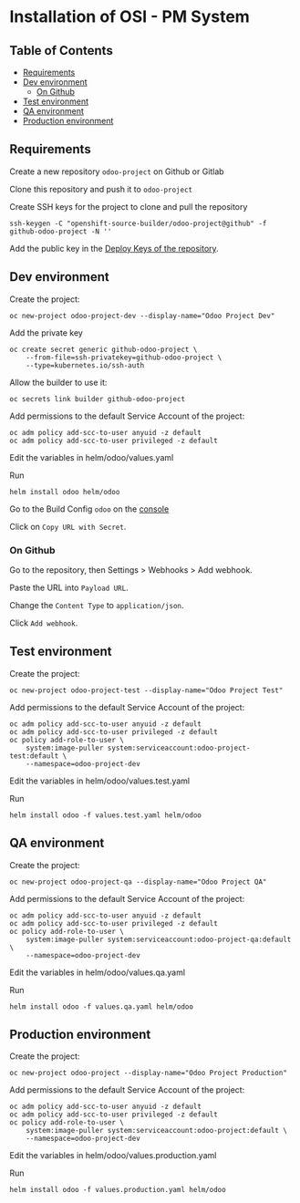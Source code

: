 # Installation of OSI - PM System

## Table of Contents
* [Requirements](#Requirements)
* [Dev environment](#Dev-environment)
  * [On Github](#On-Github)
* [Test environment](#Test-environment)
* [QA environment](#QA-environment)
* [Production environment](#Production-environment)


## Requirements

Create a new repository `odoo-project` on Github or Gitlab

Clone this repository and push it to `odoo-project`

Create SSH keys for the project to clone and pull the repository
```shell script
ssh-keygen -C "openshift-source-builder/odoo-project@github" -f github-odoo-project -N ''
```
Add the public key in the [Deploy Keys of the repository](https://github.com).

## Dev environment

Create the project:
```shell script
oc new-project odoo-project-dev --display-name="Odoo Project Dev"
```
Add the private key
```shell script
oc create secret generic github-odoo-project \
    --from-file=ssh-privatekey=github-odoo-project \
    --type=kubernetes.io/ssh-auth
```
Allow the builder to use it:
```shell script
oc secrets link builder github-odoo-project
```
Add permissions to the default Service Account of the project:
```shell script
oc adm policy add-scc-to-user anyuid -z default
oc adm policy add-scc-to-user privileged -z default
```
Edit the variables in helm/odoo/values.yaml

Run
```shell script
helm install odoo helm/odoo
```
Go to the Build Config `odoo` on the [console](https://console-openshift-console.apps.example.com)

Click on `Copy URL with Secret`.

### On Github

Go to the repository, then Settings > Webhooks > Add webhook.

Paste the URL into `Payload URL`.

Change the `Content Type` to `application/json`.

Click `Add webhook`.

## Test environment

Create the project:
```shell script
oc new-project odoo-project-test --display-name="Odoo Project Test"
```
Add permissions to the default Service Account of the project:
```shell script
oc adm policy add-scc-to-user anyuid -z default
oc adm policy add-scc-to-user privileged -z default
oc policy add-role-to-user \
    system:image-puller system:serviceaccount:odoo-project-test:default \
    --namespace=odoo-project-dev
```
Edit the variables in helm/odoo/values.test.yaml

Run
```shell script
helm install odoo -f values.test.yaml helm/odoo
```

## QA environment

Create the project:
```shell script
oc new-project odoo-project-qa --display-name="Odoo Project QA"
```
Add permissions to the default Service Account of the project:
```shell script
oc adm policy add-scc-to-user anyuid -z default
oc adm policy add-scc-to-user privileged -z default
oc policy add-role-to-user \
    system:image-puller system:serviceaccount:odoo-project-qa:default \
    --namespace=odoo-project-dev
```
Edit the variables in helm/odoo/values.qa.yaml

Run
```shell script
helm install odoo -f values.qa.yaml helm/odoo
```

## Production environment

Create the project:
```shell script
oc new-project odoo-project --display-name="Odoo Project Production"
```
Add permissions to the default Service Account of the project:
```shell script
oc adm policy add-scc-to-user anyuid -z default
oc adm policy add-scc-to-user privileged -z default
oc policy add-role-to-user \
    system:image-puller system:serviceaccount:odoo-project:default \
    --namespace=odoo-project-dev
```
Edit the variables in helm/odoo/values.production.yaml

Run
```shell script
helm install odoo -f values.production.yaml helm/odoo
```
